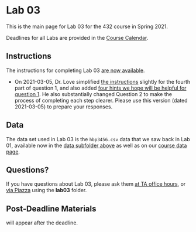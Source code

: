 # Lab 03 

This is the main page for Lab 03 for the 432 course in Spring 2021.

Deadlines for all Labs are provided in the [Course Calendar](https://thomaselove.github.io/432/calendar.html).

## Instructions

The instructions for completing Lab 03 [are now available](https://github.com/THOMASELOVE/432-2021/blob/master/labs/lab03/lab03_instructions.md). 

- On 2021-03-05, Dr. Love simplified [the instructions](https://github.com/THOMASELOVE/432-2021/blob/master/labs/lab03/lab03_instructions.md) slightly for the fourth part of question 1, and also added [four hints we hope will be helpful for question 1](https://github.com/THOMASELOVE/432-2021/blob/master/labs/lab03/lab03_instructions.md#four-hints-for-question-1). He also substantially changed Question 2 to make the process of completing each step clearer. Please use this version (dated 2021-03-05) to prepare your responses.

## Data

The data set used in Lab 03 is the `hbp3456.csv` data that we saw back in Lab 01, available now in the [data subfolder above](https://github.com/THOMASELOVE/432-2021/tree/master/labs/lab03/data) as well as on our [course data page](https://github.com/THOMASELOVE/432-data).

## Questions?

If you have questions about Lab 03, please ask them [at TA office hours](https://thomaselove.github.io/432/contact.html), or [via Piazza](https://piazza.com/case/spring2021/pqhs432) using the **lab03** folder.

## Post-Deadline Materials

will appear after the deadline.
